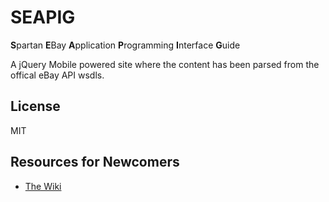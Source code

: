 # SEAPIG
**S**partan **E**Bay **A**pplication **P**rogramming **I**nterface **G**uide

A jQuery Mobile powered site where the content has been parsed from the offical eBay API wsdls.

## License
MIT

Resources for Newcomers
---
  - [The Wiki](https://github.com/davidtsadler/seapig/wiki)
